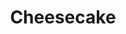 ---
layout: recette
categories: [recettes]
hidden: true
lang: fr
sitemap: false
title: Cheesecake
type: sucre
recettes:
  Classique:
    ingredients: 
      - nom: beurre 
        qte: 100
        unite: gr
      - nom: biscuits secs
        qte: 200
        unite: gr
      - nom: flocons d'avoine
        qte: 50
        unite: gr
      - nom: cream cheese
        qte: 500
        unite: gr
      - nom: crème fraiche
        qte: 250
        unite: gr
      - nom: oeufs
        qte: 3
      - nom: sucre
        qte: 100
        unite: gr
      - nom: farine
        qte: 40
        unite: gr
      - nom: vanille liquide
    preconditions:
      - Le cream cheese et la crème fraiche doivent être à température ambiante
      - Émietter les biscuits secs en petits morceaux
    etapes:
      - label: Préparation de la croûte
        details:
          - Torréfier les flocons d'avoine pendant 10 minutes à feu doux dans une casserole
          - Ajouter le beurre et les biscuits secs
          - Mélanger jusqu'à ce que la préparation soit homogène
          - Verser dans le moule
          - Presser la croûte avec une spatule coudée afin qu'elle soit compacte et plane
      - label: Préparation du cream cheese
        details:
          - Mettre dans un saladier le cream cheese avec le sucre et la vanille liquide
          - Mélanger avec une spatule silicone
          - Ajouter la crème fraiche et la farine
          - Mélanger 
          - Ajouter les oeufs un à un
          - Mélanger jusqu'à ce que la préparation soit lisse
      - label: Assemblage
        details: 
          - Verser le mélange sur la croûte
          - Lisser avec une spatule coudée
    cuisson: 
      - Cuire 45 minutes à 160°C
      - Ce n'est pas grave si le centre du cheesecake n'est pas très ferme, une fois mis au frais quelques heures cela solidifiera
      - Réserver au frigo pendant 4 heures minimum
  
  Fromage Blanc:
    ingredients: 
      - nom: pâte brisée 
        lien: /recettes/pate-brisee 
        qte: 1
      - nom: fromage blanc
        qte: 500
        unite: gr
      - nom: oeufs
        qte: 5
      - nom: farine
        qte: 50
        unite: gr
      - nom: crème fraiche
        qte: 30
        unite: gr
      - nom: levure chimique
        qte: 4
        unite: gr
      - nom: sucre
        qte: 125
        unite: gr
    preconditions:
      - Le fromage blanc, la crème fraiche et les oeufs doivent être à température ambiante
      - Préchauffer le four à 150°C
    etapes:
      - label: Préparation 1/2
        details:
          - Verser le fromage blanc dans un saladier
          - Ajouter la crème fraiche
          - "(Optionnel) : Ajouter les zestes et le jus de citron" 
          - Mélanger au fouet jusqu'à ce que tout soit lisse
      - label: Préparation 2/2
        details:
          - Casser les oeufs dans un autre saladier
          - Blanchir les oeufs avec le sucre
          - Ajouter le mélange de fromage blanc et de crème fraiche
          - Tamiser la farine et la levure sur le mélange
          - Mélanger au fouet jusqu'à ce que tout soit lisse
      - label: Assemblage
        details: 
          - Foncer la pâte brisée dans un moule à tarte
          - Verser le mélange sur la pâte
    cuisson:  
      - Cuire 30 minutes à 150°C
      - Cuire 20 minutes à 180°C

  Sans Cuisson:
    ingredients: 
      - nom: beurre 
        qte: 150
        unite: gr
      - nom: biscuits secs
        qte: 250
        unite: gr
      - nom: flocons d'avoine
        qte: 50
        unite: gr
      - nom: cream cheese
        qte: 600
        unite: gr
      - nom: sucre
        qte: 150
        unite: gr
      - nom: crème fleurette
        qte: 400
        unite: mL
      - nom: vanille liquide
    preconditions:
      - "Pour la chantilly tout doit être froid, donc mettre au congélateur pendant 15 minutes : la crème, le saladier, les fouets du batteur"
      - Le cream cheese doit être à température ambiante
      - Émietter les biscuits secs en petits morceaux
      - Mettre du papier sulfurisé au fond du moule
    etapes:
      - label: Préparation de la croûte
        details:
          - Torréfier les flocons d'avoine pendant 10 minutes à feu doux dans une casserole 
          - Ajouter le beurre et les biscuits secs
          - Mélanger jusqu'à ce que la préparation soit homogène
          - Verser dans le moule
          - Presser la croûte avec une spatule coudée afin qu'elle soit compacte et plane
          - Réserver au frigo
      - label: Préparation du cream cheese
        details:
          - Mettre dans un saladier le cream cheese avec le sucre et l'arôme vanille
          - Mélanger au fouet jusqu'à ce que la préparation soit lisse
      - label: Préparation de la chantilly
        details:
          - label: Voir ici
            link: /recettes/chantilly
          - Réserver au frigo
      - label: Mélange du cream cheese avec la chantilly
        details:
          - Prendre la moitié de la chantilly et l'incorporer délicatement avec le cream cheese
          - Répéter avec le reste de la chantilly
      - label: Assemblage
        details: 
          - Sortir le moule du frigo
          - Verser le mélange dans le moule
          - Lisser avec une spatule coudée
          - Placer au frigo pour 6h

  Basque:
    ingredients: 
      - nom: cream cheese
        qte: 450
        unite: gr
      - nom: sucre glace
        qte: 120
        unite: gr
      - nom: oeufs 
        qte: 3
      - nom: crème fleurette
        qte: 250
        unite: gr
      - nom: farine blanche
        qte: 20
        unite: gr
      - nom: vanille liquide
    etapes:
      - label: Préparation 
        details:
         - Dissoudre la farine dans 100 grammes de crème fleurette
         - Mélanger le cream cheese avec le sucre à l'aide d'une spatule silicone
         - Ajouter les oeufs un à un. Mélanger au fouet
         - Ajouter 150 grammes de crème fleurette et la vanille. Mélanger au fouet
         - Ajouter le mélanger farine-crème. Mélanger au fouet
    cuisson:  
      - Placer trois feuilles de papier cuisson dans le moule à cheesecake
      - Cuire 45 minutes à 200°C
      - Cuire 15 minutes à 180°C
      - Se déguste à température ambiante

---